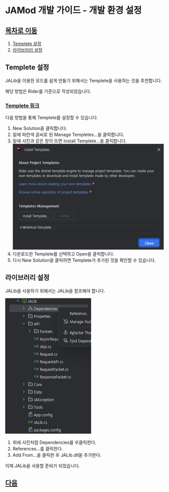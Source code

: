 # JAMod 개발 가이드 - 개발 환경 설정
## [목차로 이동](DevelopGuide.md)
1. [Templete 설정](#templete-%EC%84%A4%EC%A0%95)
2. [라이브러리 설정](#%EB%9D%BC%EC%9D%B4%EB%B8%8C%EB%9F%AC%EB%A6%AC-%EC%84%A4%EC%A0%95)

## Templete 설정
JALib을 이용한 모드를 쉽게 만들기 위해서는 Templete을 사용하는 것을 추천합니다.

해당 방법은 Rider를 기준으로 작성되었습니다.

### [Templete 링크](https://github.com/Jongye0l/JAMod-Templete)

다음 방법을 통해 Templete를 설정할 수 있습니다.

1. New Solution을 클릭합니다.
2. 밑에 파란색 글씨로 된 Manage Templetes...을 클릭합니다.
3. 밑에 사진과 같은 창이 뜨면 Install Templete...을 클릭합니다.
![Install Templete](https://github.com/Jongye0l/JALib/raw/main/Document/Img/AddTemplete.png?raw=true)
4. 다운로드한 Templete를 선택하고 Open을 클릭합니다.
5. 다시 New Solution을 클릭하면 Templete가 추가된 것을 확인할 수 있습니다.

## 라이브러리 설정
JALib을 사용하기 위해서는 JALib을 참조해야 합니다.

![Add Dependency](https://github.com/Jongye0l/JALib/raw/main/Document/Img/AddDependencies.png?raw=true)
1. 위에 사진처럼 Dependencies를 우클릭한다.
2. References...를 클릭한다.
3. Add From...을 클릭한 후 JALib.dll을 추가한다.

이제 JALib을 사용할 준비가 되었습니다.

## [다음](SetupJAMod.md)